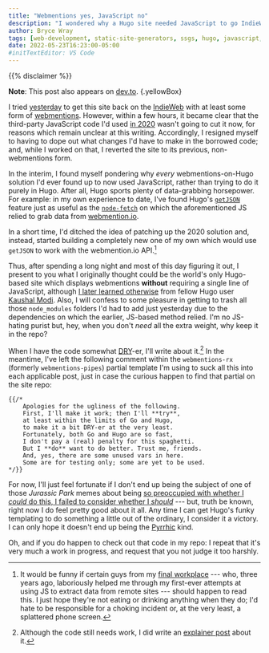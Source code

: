 ```yaml
---
title: "Webmentions yes, JavaScript no"
description: "I wondered why a Hugo site needed JavaScript to go IndieWebbin’. I decided it didn’t."
author: Bryce Wray
tags: [web-development, static-site-generators, ssgs, hugo, javascript, indieweb, webmentions, go-golang]
date: 2022-05-23T16:23:00-05:00
#initTextEditor: VS Code
---
```


{{% disclaimer %}}
<br />

**Note**: This post also appears on [dev.to](https://dev.to/brycewray/webmentions-yes-javascript-no-ho6).
{.yellowBox}

I tried [yesterday](/posts/2022/05/checking-out-indieweb-again/) to get this site back on the [IndieWeb](https://indieweb.org/) with at least some form of [webmentions](https://indieweb.org/Webmention). However, within a few hours, it became clear that the third-party JavaScript code I'd used [in 2020](/posts/2020/04/webmentions-three-ssgs-3/) wasn't going to cut it now, for reasons which remain unclear at this writing. Accordingly, I resigned myself to having to dope out what changes I'd have to make in the borrowed code; and, while I worked on that, I reverted the site to its previous, non-webmentions form.

In the interim, I found myself pondering why *every* webmentions-on-Hugo solution I'd ever found up to now used JavaScript, rather than trying to do it purely in Hugo. After all, Hugo sports plenty of data-grabbing horsepower. For example: in my own experience to date, I've found Hugo's [`getJSON`](https://gohugo.io/templates/data-templates/#get-remote-data) feature just as useful as the [`node-fetch`](https://github.com/node-fetch/node-fetch) on which the aforementioned JS relied to grab data from [webmention.io](https://webmention.io).

In a short time, I'd ditched the idea of patching up the 2020 solution and, instead, started building a completely new one of my own which would use `getJSON` to work with the webmention.io API.[^JS_API]

[^JS_API]: It would be funny if certain guys from my [final workplace](/posts/2021/09/transition/) --- who, three years ago, laboriously helped me through my first-ever attempts at using JS to extract data from remote sites --- should happen to read this. I just hope they're not eating or drinking anything when they do; I'd hate to be responsible for a choking incident or, at the very least, a splattered phone screen.

Thus, after spending a long night and most of this day figuring it out, I present to you what I originally thought could be the world's only Hugo-based site which displays webmentions **without** requiring a single line of JavaScript, although [I later learned otherwise](https://gitlab.com/kaushalmodi/hugo-theme-refined/-/blob/master/layouts/partials/webmention_rcv.html) from fellow Hugo user [Kaushal Modi](https://twitter.com/kaushalmodi/). Also, I will confess to some pleasure in getting to trash all those `node_modules` folders I'd had to add just yesterday due to the dependencies on which the earlier, JS-based method relied. I'm no JS-hating purist but, hey, when you don't *need* all the extra weight, why keep it in the repo?

When I have the code somewhat [DRY](https://en.wikipedia.org/wiki/Don%27t_repeat_yourself)-er, I'll write about it.[^explainer] In the meantime, I've left the following comment within the `webmentions-rx` (formerly `webmentions-pipes`) partial template I'm using to suck all this into each applicable post, just in case the curious happen to find that partial on the site repo:

[^explainer]: Although the code still needs work, I did write an [explainer post](/posts/2022/05/webmentions-yes-javascript-no-the-code/) about it.

```go-html-template
{{/*
	Apologies for the ugliness of the following.
	First, I'll make it work; then I'll **try**,
	at least within the limits of Go and Hugo,
	to make it a bit DRY-er at the very least.
	Fortunately, both Go and Hugo are so fast,
	I don't pay a (real) penalty for this spaghetti.
	But I **do** want to do better. Trust me, friends.
	And, yes, there are some unused vars in here.
	Some are for testing only; some are yet to be used.
*/}}
```

For now, I'll just feel fortunate if I don't end up being the subject of one of those *Jurassic Park* memes about being [so preoccupied with whether I *could* do this, I failed to consider whether I *should*](https://quotegeek.com/quotes-from-movies/jurassic-park/397/) --- but, truth be known, right now I do feel pretty good about it all. Any time I can get Hugo's funky templating to do something a little out of the ordinary, I consider it a victory. I can only hope it doesn't end up being the [Pyrrhic](https://www.merriam-webster.com/words-at-play/pyrrhic-victory-meaning) kind.

Oh, and if you do happen to check out that code in my repo: I repeat that it's very much a work in progress, and request that you not judge it too harshly.
